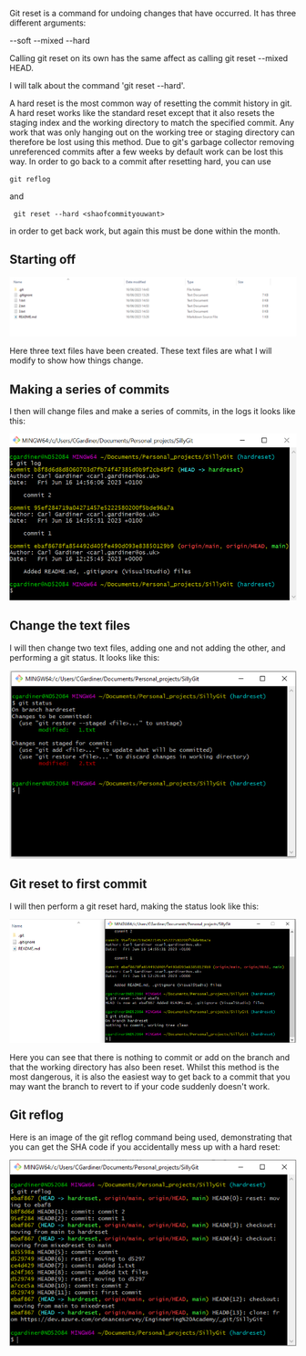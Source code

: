 Git reset is a command for undoing changes that have occurred. It has three different arguments:

--soft
--mixed
--hard

Calling git reset on its own has the same affect as calling git reset --mixed HEAD.

I will talk about the command 'git reset --hard'.

A hard reset is the most common way of resetting the commit history in git. A hard reset works like the standard reset except that it also resets the staging index and the working directory to match the specified commit. Any work that was only hanging out on the working tree or staging directory can therefore be lost using this method. Due to git's garbage collector removing unreferenced commits after a few weeks by default work can be lost this way. In order to go back to a commit after resetting hard, you can use 
```git
git reflog
```
 and 
```git
 git reset --hard <shaofcommityouwant>
```

in order to get back work, but again this must be done within the month.

## Starting off

![Git reset hard start](./images/gitresethardstart.png)

Here three text files have been created. These text files are what I will modify to show how things change.

## Making a series of commits

I then will change files and make a series of commits, in the logs it looks like this:

![Git reset hard logs](./images/gitresethardlogs.png)

## Change the text files

I will then change two text files, adding one and not adding the other, and performing a git status. It looks like this:

![Git reset hard status](./images/gitresethardstatus.png)

## Git reset to first commit

I will then perform a git reset hard, making the status look like this:

![Git hard reset](./images/gitresethardreset.png)

Here you can see that there is nothing to commit or add on the branch and that the working directory has also been reset. Whilst this method is the most dangerous, it is also the easiest way to get back to a commit that you may want the branch to revert to if your code suddenly doesn't work.

## Git reflog

Here is an image of the git reflog command being used, demonstrating that you can get the SHA code if you accidentally mess up with a hard reset:

![Git Reflog](./images/gitreflog.png)



